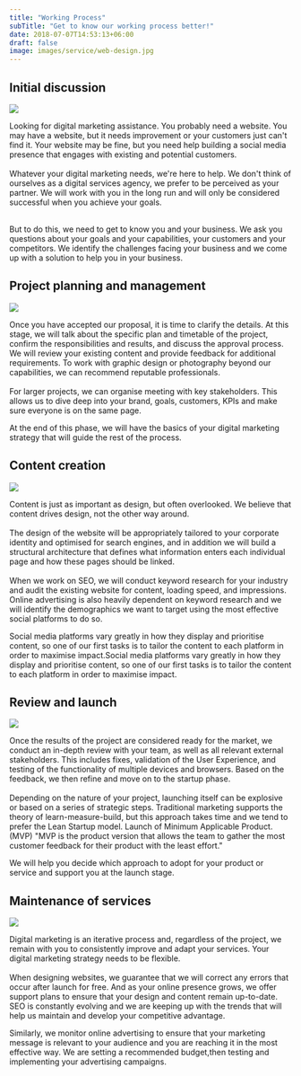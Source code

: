 ```yaml
---
title: "Working Process"
subTitle: "Get to know our working process better!"
date: 2018-07-07T14:53:13+06:00
draft: false
image: images/service/web-design.jpg
---
```


<h2 style="text-align: left">Initial discussion</h2>
<div class="row">
  <div class='col-12 col-md-5 order-2'>
    <img class="img-fluid" src="/images/working-process/initial-discussion.png" />
  </div>
  <div class='col-12 col-md-7'>
    <p>
    Looking for digital marketing assistance. You probably need a website. You may have a website, but it needs improvement or your customers just can't find it. Your website may be fine, but you need help building a social media presence that engages with existing and potential customers.
    <br/><br/>
    Whatever your digital marketing needs, we're here to help. We don't think of ourselves as a digital services agency, we prefer to be perceived as your partner. We will work with you in the long run and will only be considered successful when you achieve your goals.
    <br/><br/>
    </p>
    <p>But to do this, we need to get to know you and your business. We ask you questions about your goals and your capabilities, your customers and your competitors. We identify the challenges facing your business and we come up with a solution to help you in your business.</p>
  </div>
</div>

<h2 style="text-align: left">Project planning and management</h2>

<div class="row">
  <div class='col-12 col-md-5'>
    <img class="img-fluid" src="/images/working-process/project-planning.png" />
  </div>
  <div class='col-12 col-md-7'>
    <p>
      Once you have accepted our proposal, it is time to clarify the details. At this stage, we will talk about the specific plan and timetable of the project, confirm the responsibilities and results, and discuss the approval process. We will review your existing content and provide feedback for additional requirements. To work with graphic design or photography beyond our capabilities, we can recommend reputable professionals.
      <br/><br/>
      For larger projects, we can organise meeting with key stakeholders. This allows us to dive deep into your brand, goals, customers, KPIs and make sure everyone is on the same page.
    </p>
  </div>
</div>

At the end of this phase, we will have the basics of your digital marketing strategy that will guide the rest of the process.

<h2 style="text-align: left">Content creation</h2>
<div class="row">
  <div class='col-12 col-md-5 order-2'>
    <img class="img-fluid" src="/images/working-process/content-creation.png" />
  </div>
  <div class='col-12 col-md-7'>
    <p>
      Content is just as important as design, but often overlooked.
      We believe that content drives design, not the other way around.
      <br/><br/>
      The design of the website will be appropriately tailored to your corporate identity and optimised for search engines, and in addition we will build a structural architecture that defines what information enters each individual page and how these pages should be linked.
      <br/><br/>
      When we work on SEO, we will conduct keyword research for your industry and audit the existing website for content, loading speed, and impressions. Online advertising is also heavily dependent on keyword research and we will identify the demographics we want to target using the most effective social platforms to do so.
    </p>
  </div>
</div>
<p>
Social media platforms vary greatly in how they display and prioritise content, so one of our first tasks is to tailor the content to each platform in order to maximise impact.Social media platforms vary greatly in how they display and prioritise content, so one of our first tasks is to tailor the content to each platform in order to maximise impact.</p>

<h2 style="text-align: left">Review and launch</h2>
<div class="row">
  <div class='col-12 col-md-5'>
    <img class="img-fluid" src="/images/working-process/review-and-launch.png" />
  </div>
  <div class='col-12 col-md-7'>
    <p>Once the results of the project are considered ready for the market, we conduct an in-depth review with your team, as well as all relevant external stakeholders. This includes fixes, validation of the User Experience, and testing of the functionality of multiple devices and browsers. Based on the feedback, we then refine and move on to the startup phase.
    <br/><br/>
    Depending on the nature of your project, launching itself can be explosive or based on a series of strategic steps. Traditional marketing supports the theory of learn-measure-build, but this approach takes time and we tend to prefer the Lean Startup model. Launch of Minimum Applicable Product. (MVP) "MVP is the product version that allows the team to gather the most customer feedback for their product with the least effort."
    </p>
    <p>We will help you decide which approach to adopt for your product or service and support you at the launch stage.</p>
  </div>
</div>

<h2 style="text-align: left">Maintenance of services</h2>
<div class="row">
  <div class='col-12 col-md-5 order-2'>
    <img class="img-fluid" src="/images/working-process/maintenance-of-services.png" />
  </div>
  <div class='col-12 col-md-7'>
    <p>
    Digital marketing is an iterative process and, regardless of the project, we remain with you to consistently improve and adapt your services.
    Your digital marketing strategy needs to be flexible.
    <br/><br/>
    When designing websites, we guarantee that we will correct any errors that occur after launch for free. And as your online presence grows, we offer support plans to ensure that your design and content remain up-to-date.
    SEO is constantly evolving and we are keeping up with the trends that will help us maintain and develop your competitive advantage. </p>
    <p>Similarly, we monitor online advertising to ensure that your marketing message is relevant to your audience and you are reaching it in the most effective way. We are setting a recommended budget,then testing and implementing your advertising campaigns.</p>
    </p>
  </div>
</div>
